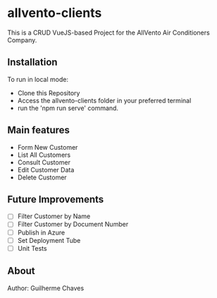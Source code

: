 # allvento-clients

This is a CRUD VueJS-based Project for the AllVento Air Conditioners Company.

## Installation

To run in local mode:

- Clone this Repository
- Access the allvento-clients folder in your preferred terminal
- run the 'npm run serve' command.

## Main features

- Form New Customer
- List All Customers
- Consult Customer
- Edit Customer Data
- Delete Customer

## Future Improvements

- [ ] Filter Customer by Name
- [ ] Filter Customer by Document Number
- [ ] Publish in Azure
- [ ] Set Deployment Tube
- [ ] Unit Tests

## About

Author: Guilherme Chaves
